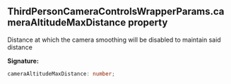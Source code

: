 
## ThirdPersonCameraControlsWrapperParams.cameraAltitudeMaxDistance property

Distance at which the camera smoothing will be disabled to maintain said distance

**Signature:**

```typescript
cameraAltitudeMaxDistance: number;
```
